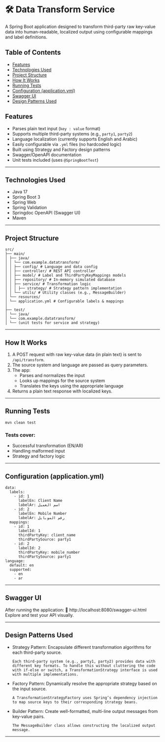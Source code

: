 

# 🛠️ Data Transform Service

A Spring Boot application designed to transform third-party raw key-value data into human-readable, localized output using configurable mappings and label definitions.

## Table of Contents
- [Features](#features)
- [Technologies Used](#technologies-used)
- [Project Structure](#project-structure)
- [How It Works](#how-it-works)
- [Running Tests](#running-tests)
- [Configuration (application.yml)](#configuration-applicationyml)
- [Swagger UI](#swagger-ui)
- [Design Patterns Used](#design-patterns-used)

## Features 
- Parses plain text input (`key : value` format)
- Supports multiple third-party systems (e.g., `party1`, `party2`)
- Language localization (currently supports English and Arabic)
- Easily configurable via `.yml` files (no hardcoded logic)
- Built using Strategy and Factory design patterns
- Swagger/OpenAPI documentation
- Unit tests included (uses `@SpringBootTest`)

---

## Technologies Used
- Java 17
- Spring Boot 3
- Spring Web
- Spring Validation
- Springdoc OpenAPI (Swagger UI)
- Maven

---

## Project Structure
```
src/
├── main/
│ ├── java/
│ │ └── com.example.datatransform/
│ │ ├── config/ # Language and data config
│ │ ├── controller/ # REST API controller
│ │ ├── model/ # Label and ThirdPartyKeyMappings models
│ │ ├── repository/ # In-memory simulated database
│ │ ├── service/ # Transformation logic
│ │ │ ├── strategy/ # Strategy pattern implementation
│ │ └── utils/ # Utility classes (e.g., MessageBuilder)
│ └── resources/
│ └── application.yml # Configurable labels & mappings
│
├── test/
│ └── java/
│ └── com.example.datatransform/
│ └── (unit tests for service and strategy)
```

---

## How It Works
1. A POST request with raw key-value data (in plain text) is sent to `/api/transform`.
2. The source system and language are passed as query parameters.
3. The app:
   - Parses and normalizes the input
   - Looks up mappings for the source system
   - Translates the keys using the appropriate language
4. Returns a plain text response with localized keys.

---

## Running Tests
```
mvn clean test
```
### Tests cover:
- Successful transformation (EN/AR)
- Handling malformed input
- Strategy and factory logic

---

## Configuration (application.yml)
```
data:
  labels:
    - id: 1
      labelEn: Client Name
      labelAr: اسم العميل
    - id: 2
      labelEn: Mobile Number
      labelAr: رقم الموبايل
  mappings:
    - id: 1
      labelId: 1
      thirdPartyKey: client_name
      thirdPartySource: party1
    - id: 2
      labelId: 2
      thirdPartyKey: mobile_number
      thirdPartySource: party1
language:
  default: en
  supported:
    - en
    - ar
```

---

## Swagger UI
After running the application:
🔗 http://localhost:8080/swagger-ui.html
Explore and test your API visually.

---

## Design Patterns Used
- Strategy Pattern: Encapsulate different transformation algorithms for each third-party source.
  
      Each third-party system (e.g., party1, party2) provides data with different key formats. To handle this without cluttering the code with if-else or switch, a TransformationStrategy interface is used with multiple implementations.    

- Factory Pattern: Dynamically resolve the appropriate strategy based on the input source.

      A TransformationStrategyFactory uses Spring’s dependency injection to map source keys to their corresponding strategy beans.

- Builder Pattern: Create well-formatted, multi-line output messages from key-value pairs.

      The MessageBuilder class allows constructing the localized output message.

---

